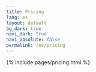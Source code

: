 ```yaml
---
title: Pricing
lang: es
layout: default
bg_dark: true
navi_dark: true
navi_absolute: false
permalink: /es/pricing
---
```


{% include pages/pricing.html %}
